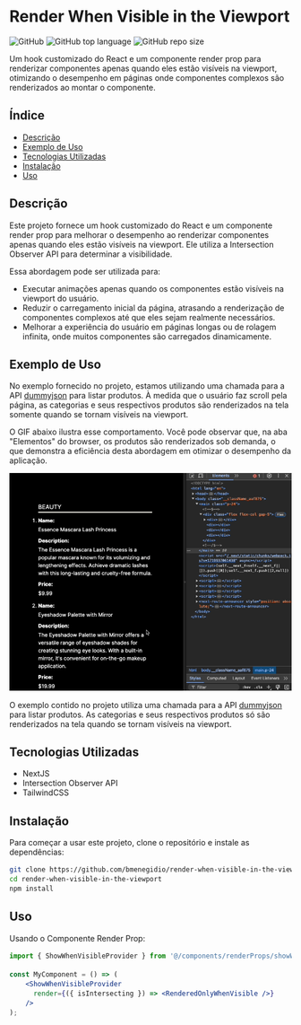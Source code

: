 # Render When Visible in the Viewport

![GitHub](https://img.shields.io/github/license/bmenegidio/render-when-visible-in-the-viewport)
![GitHub top language](https://img.shields.io/github/languages/top/bmenegidio/render-when-visible-in-the-viewport)
![GitHub repo size](https://img.shields.io/github/repo-size/bmenegidio/render-when-visible-in-the-viewport)

Um hook customizado do React e um componente render prop para renderizar componentes apenas quando eles estão visíveis na viewport, otimizando o desempenho em páginas onde componentes complexos são renderizados ao montar o componente.

## Índice

- [Descrição](#descrição)
- [Exemplo de Uso](#exemplo-de-uso)
- [Tecnologias Utilizadas](#tecnologias-utilizadas)
- [Instalação](#instalação)
- [Uso](#uso)

## Descrição

Este projeto fornece um hook customizado do React e um componente render prop para melhorar o desempenho ao renderizar componentes apenas quando eles estão visíveis na viewport. Ele utiliza a Intersection Observer API para determinar a visibilidade.

Essa abordagem pode ser utilizada para:
- Executar animações apenas quando os componentes estão visíveis na viewport do usuário.
- Reduzir o carregamento inicial da página, atrasando a renderização de componentes complexos até que eles sejam realmente necessários.
- Melhorar a experiência do usuário em páginas longas ou de rolagem infinita, onde muitos componentes são carregados dinamicamente.

## Exemplo de Uso

No exemplo fornecido no projeto, estamos utilizando uma chamada para a API [dummyjson](https://dummyjson.com) para listar produtos. À medida que o usuário faz scroll pela página, as categorias e seus respectivos produtos são renderizados na tela somente quando se tornam visíveis na viewport.

O GIF abaixo ilustra esse comportamento. Você pode observar que, na aba "Elementos" do browser, os produtos são renderizados sob demanda, o que demonstra a eficiência desta abordagem em otimizar o desempenho da aplicação.

![Exemplo de Renderização Sob Demanda](public/docs/readme/example.gif)


O exemplo contido no projeto utiliza uma chamada para a API [dummyjson](https://dummyjson.com/) para listar produtos. As categorias e seus respectivos produtos só são renderizados na tela quando se tornam visíveis na viewport.

## Tecnologias Utilizadas

- NextJS
- Intersection Observer API
- TailwindCSS

## Instalação

Para começar a usar este projeto, clone o repositório e instale as dependências:

```bash
git clone https://github.com/bmenegidio/render-when-visible-in-the-viewport.git
cd render-when-visible-in-the-viewport
npm install
```

## Uso
Usando o Componente Render Prop:

```jsx
import { ShowWhenVisibleProvider } from '@/components/renderProps/showWhenVisible';

const MyComponent = () => (
    <ShowWhenVisibleProvider
      render={({ isIntersecting }) => <RenderedOnlyWhenVisible />}
    />
);
```
